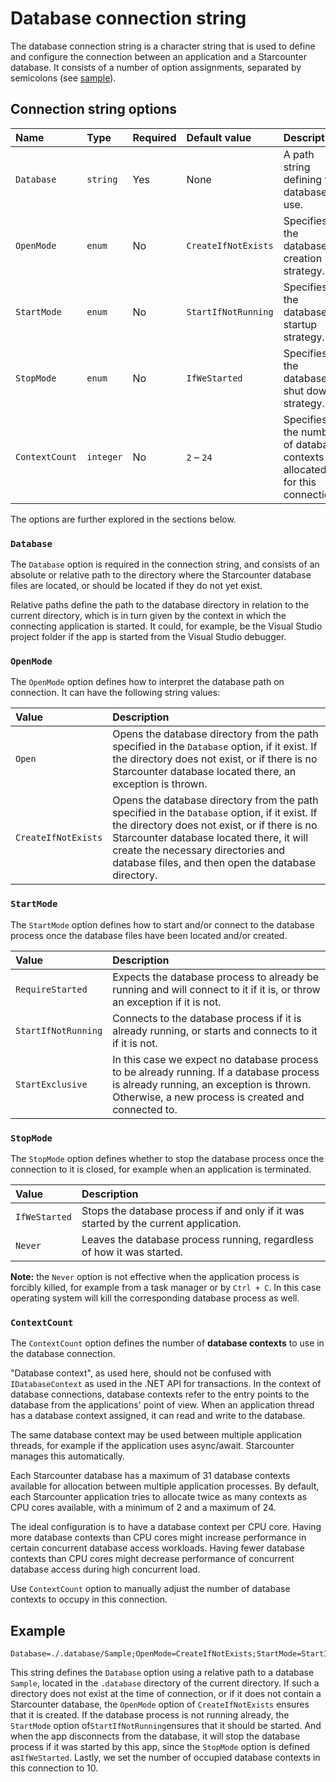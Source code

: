 # Database connection string

The database connection string is a character string that is used to define and configure the connection between an application and a Starcounter database. It consists of a number of option assignments, separated by semicolons \(see [sample](database-connection-string.md#connection-string-sample)\).

## Connection string options

| Name | Type | Required | Default value | Description |
| :--- | :--- | :--- | :--- | :--- |
| `Database` | `string` | Yes | None | A path string defining the database to use. |
| `OpenMode` | `enum` | No | `CreateIfNotExists` | Specifies the database creation strategy. |
| `StartMode` | `enum` | No | `StartIfNotRunning` | Specifies the database startup strategy. |
| `StopMode` | `enum` | No | `IfWeStarted` | Specifies the database shut down strategy. |
| `ContextCount` | `integer` | No | `2` – `24` | Specifies the number of database contexts allocated for this connection. |

The options are further explored in the sections below.

### `Database`

The `Database` option is required in the connection string, and consists of an absolute or relative path to the directory where the Starcounter database files are located, or should be located if they do not yet exist.

Relative paths define the path to the database directory in relation to the current directory, which is in turn given by the context in which the connecting application is started. It could, for example, be the Visual Studio project folder if the app is started from the Visual Studio debugger.

### `OpenMode`

The `OpenMode` option defines how to interpret the database path on connection. It can have the following string values:

| Value | Description |
| :--- | :--- |
| `Open` | Opens the database directory from the path specified in the `Database` option, if it exist. If the directory does not exist, or if there is no Starcounter database located there, an exception is thrown. |
| `CreateIfNotExists` | Opens the database directory from the path specified in the `Database` option, if it exist. If the directory does not exist, or if there is no Starcounter database located there, it will create the necessary directories and database files, and then open the database directory. |

### `StartMode`

The `StartMode` option defines how to start and/or connect to the database process once the database files have been located and/or created.

| Value | Description |
| :--- | :--- |
| `RequireStarted` | Expects the database process to already be running and will connect to it if it is, or throw an exception if it is not. |
| `StartIfNotRunning` | Connects to the database process if it is already running, or starts and connects to it if it is not. |
| `StartExclusive` | In this case we expect no database process to be already running. If a database process is already running, an exception is thrown. Otherwise, a new process is created and connected to. |

### `StopMode`

The `StopMode` option defines whether to stop the database process once the connection to it is closed, for example when an application is terminated.

| Value | Description |
| :--- | :--- |
| `IfWeStarted` | Stops the database process if and only if it was started by the current application. |
| `Never` | Leaves the database process running, regardless of how it was started. |

**Note:** the `Never` option is not effective when the application process is forcibly killed, for example from a task manager or by `Ctrl + C`. In this case operating system will kill the corresponding database process as well.

### `ContextCount`

The `ContextCount` option defines the number of **database contexts** to use in the database connection.

"Database context", as used here, should not be confused with `IDatabaseContext` as used in the .NET API for transactions. In the context of database connections, database contexts refer to the entry points to the database from the applications' point of view. When an application thread has a database context assigned, it can read and write to the database.

The same database context may be used between multiple application threads, for example if the application uses async/await. Starcounter manages this automatically.

Each Starcounter database has a maximum of 31 database contexts available for allocation between multiple application processes. By default, each Starcounter application tries to allocate twice as many contexts as CPU cores available, with a minimum of 2 and a maximum of 24.

The ideal configuration is to have a database context per CPU core. Having more database contexts than CPU cores might increase performance in certain concurrent database access workloads. Having fewer database contexts than CPU cores might decrease performance of concurrent database access during high concurrent load.

Use `ContextCount` option to manually adjust the number of database contexts to occupy in this connection.

## Example

```text
Database=./.database/Sample;OpenMode=CreateIfNotExists;StartMode=StartIfNotRunning;StopMode=IfWeStarted;ContextCount=10
```

This string defines the `Database` option using a relative path to a database `Sample`, located in the `.database` directory of the current directory. If such a directory does not exist at the time of connection, or if it does not contain a Starcounter database, the `OpenMode` option of `CreateIfNotExists` ensures that it is created. If the database process is not running already, the `StartMode` option of`StartIfNotRunning`ensures that it should be started. And when the app disconnects from the database, it will stop the database process if it was started by this app, since the `StopMode` option is defined as`IfWeStarted`. Lastly, we set the number of occupied database contexts in this connection to 10.

